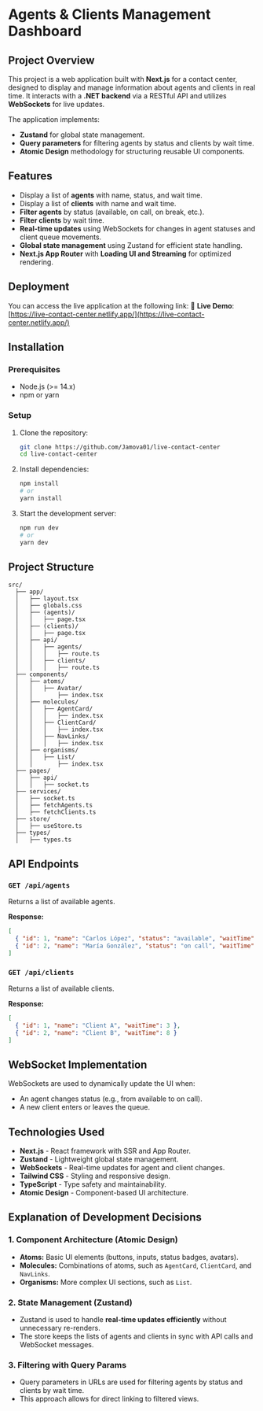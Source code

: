 # Agents & Clients Management Dashboard

## Project Overview

This project is a web application built with **Next.js** for a contact center, designed to display and manage information about agents and clients in real time. It interacts with a **.NET backend** via a RESTful API and utilizes **WebSockets** for live updates.

The application implements:

- **Zustand** for global state management.
- **Query parameters** for filtering agents by status and clients by wait time.
- **Atomic Design** methodology for structuring reusable UI components.

## Features

- Display a list of **agents** with name, status, and wait time.
- Display a list of **clients** with name and wait time.
- **Filter agents** by status (available, on call, on break, etc.).
- **Filter clients** by wait time.
- **Real-time updates** using WebSockets for changes in agent statuses and client queue movements.
- **Global state management** using Zustand for efficient state handling.
- **Next.js App Router** with **Loading UI and Streaming** for optimized rendering.

## Deployment

You can access the live application at the following link:
🔗 **Live Demo**: [https://live-contact-center.netlify.app/](https://live-contact-center.netlify.app/)

## Installation

### Prerequisites

- Node.js (>= 14.x)
- npm or yarn

### Setup

1. Clone the repository:
   ```sh
   git clone https://github.com/Jamova01/live-contact-center
   cd live-contact-center
   ```
2. Install dependencies:
   ```sh
   npm install
   # or
   yarn install
   ```
3. Start the development server:
   ```sh
   npm run dev
   # or
   yarn dev
   ```

## Project Structure

```
src/
  ├── app/
  │   ├── layout.tsx
  │   ├── globals.css
  │   ├── (agents)/
  │   │   ├── page.tsx
  │   ├── (clients)/
  │   │   ├── page.tsx
  │   ├── api/
  │   │   ├── agents/
  │   │   │   ├── route.ts
  │   │   ├── clients/
  │   │   │   ├── route.ts
  ├── components/
  │   ├── atoms/
  │   │   ├── Avatar/
  │   │       ├── index.tsx
  │   ├── molecules/
  │   │   ├── AgentCard/
  │   │   │   ├── index.tsx
  │   │   ├── ClientCard/
  │   │   │   ├── index.tsx
  │   │   ├── NavLinks/
  │   │   │   ├── index.tsx
  │   ├── organisms/
  │   │   ├── List/
  │   │       ├── index.tsx
  ├── pages/
  │   ├── api/
  │   │   ├── socket.ts
  ├── services/
  │   ├── socket.ts
  │   ├── fetchAgents.ts
  │   ├── fetchClients.ts
  ├── store/
  │   ├── useStore.ts
  ├── types/
  │   ├── types.ts
```

## API Endpoints

### `GET /api/agents`

Returns a list of available agents.

**Response:**

```json
[
  { "id": 1, "name": "Carlos López", "status": "available", "waitTime": 0 },
  { "id": 2, "name": "María González", "status": "on call", "waitTime": 120 }
]
```

### `GET /api/clients`

Returns a list of available clients.

**Response:**

```json
[
  { "id": 1, "name": "Client A", "waitTime": 3 },
  { "id": 2, "name": "Client B", "waitTime": 8 }
]
```

## WebSocket Implementation

WebSockets are used to dynamically update the UI when:

- An agent changes status (e.g., from available to on call).
- A new client enters or leaves the queue.

## Technologies Used

- **Next.js** - React framework with SSR and App Router.
- **Zustand** - Lightweight global state management.
- **WebSockets** - Real-time updates for agent and client changes.
- **Tailwind CSS** - Styling and responsive design.
- **TypeScript** - Type safety and maintainability.
- **Atomic Design** - Component-based UI architecture.

## Explanation of Development Decisions

### 1. **Component Architecture (Atomic Design)**

- **Atoms:** Basic UI elements (buttons, inputs, status badges, avatars).
- **Molecules:** Combinations of atoms, such as `AgentCard`, `ClientCard`, and `NavLinks`.
- **Organisms:** More complex UI sections, such as `List`.

### 2. **State Management (Zustand)**

- Zustand is used to handle **real-time updates efficiently** without unnecessary re-renders.
- The store keeps the lists of agents and clients in sync with API calls and WebSocket messages.

### 3. **Filtering with Query Params**

- Query parameters in URLs are used for filtering agents by status and clients by wait time.
- This approach allows for direct linking to filtered views.
